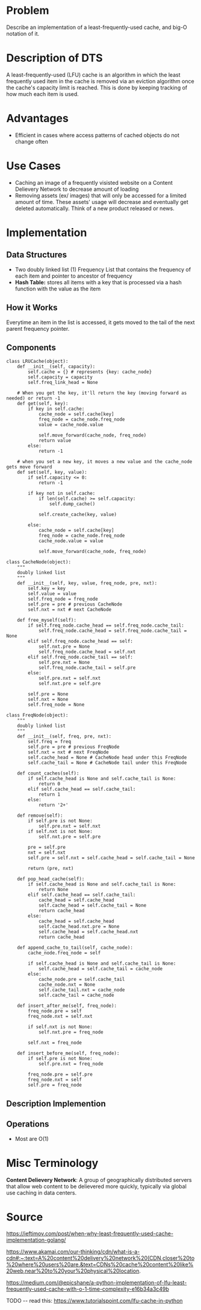 # Problem
Describe an implementation of a least-frequently-used cache, and big-O notation of it.

# Description of DTS
A least-frequently-used (LFU) cache is an algorithm in which the least frequently used item in the cache is removed via an eviction algorithm once the cache's capacity limit is reached. This is done by keeping tracking of how much each item is used. 

# Advantages
* Efficient in cases where access patterns of cached objects do not change often 

# Use Cases
* Caching an image of a frequently visisted website  on a Content Delievery Network to decrease amount of loading 
* Removing assets (ex/ images) that will only be accessed for a limited amount of time. These assets' usage will decrease and eventually get deleted automatically. Think of a new product released or news.

# Implementation
## Data Structures
* Two doubly linked list
(1) Frequency List that contains the frequency of each item and pointer to ancestor of frequency 
* **Hash Table:** stores all items with a key that is processed via a hash function with the value as the item

## How it Works
Everytime an item in the list is accessed, it gets moved to the tail of the next parent frequency pointer.

## Components 
```
class LRUCache(object):
    def __init__(self, capacity):
        self.cache = {} # represents {key: cache_node}
        self.capacity = capacity
        self.freq_link_head = None
    
    # When you get the key, it'll return the key (moving forward as needed) or return -1
    def get(self, key):
        if key in self.cache:
            cache_node = self.cache[key]
            freq_node = cache_node.freq_node 
            value = cache_node.value

            self.move_forward(cache_node, freq_node)
            return value 
        else:
            return -1
    
    # when you set a new key, it moves a new value and the cache_node gets move forward
    def set(self, key, value):
        if self.capacity <= 0:
            return -1
        
        if key not in self.cache:
            if len(self.cache) >= self.capacity:
                self.dump_cache()
            
            self.create_cache(key, value)

        else: 
            cache_node = self.cache[key]
            freq_node = cache_node.freq_node
            cache_node.value = value

            self.move_forward(cache_node, freq_node)

class CacheNode(object):
    """
    doubly linked list
    """
    def __init__(self, key, value, freq_node, pre, nxt):
        self.key = key
        self.value = value
        self.freq_node = freq_node
        self.pre = pre # previous CacheNode
        self.nxt = nxt # next CacheNode

    def free_myself(self):
        if self.freq_node.cache_head == self.freq_node.cache_tail:
            self.freq_node.cache_head = self.freq_node.cache_tail = None
        elif self.freq_node.cache_head == self:
            self.nxt.pre = None
            self.freq_node.cache_head = self.nxt
        elif self.freq_node.cache_tail == self:
            self.pre.nxt = None
            self.freq_node.cache_tail = self.pre
        else:
            self.pre.nxt = self.nxt
            self.nxt.pre = self.pre

        self.pre = None
        self.nxt = None
        self.freq_node = None

class FreqNode(object):
    """
    doubly linked list
    """
    def __init__(self, freq, pre, nxt):
        self.freq = freq
        self.pre = pre # previous FreqNode
        self.nxt = nxt # next FreqNode
        self.cache_head = None # CacheNode head under this FreqNode
        self.cache_tail = None # CacheNode tail under this FreqNode

    def count_caches(self):
        if self.cache_head is None and self.cache_tail is None:
            return 0
        elif self.cache_head == self.cache_tail:
            return 1
        else:
            return '2+'

    def remove(self):
        if self.pre is not None:
            self.pre.nxt = self.nxt
        if self.nxt is not None:
            self.nxt.pre = self.pre

        pre = self.pre
        nxt = self.nxt
        self.pre = self.nxt = self.cache_head = self.cache_tail = None

        return (pre, nxt)

    def pop_head_cache(self):
        if self.cache_head is None and self.cache_tail is None:
            return None
        elif self.cache_head == self.cache_tail:
            cache_head = self.cache_head
            self.cache_head = self.cache_tail = None
            return cache_head
        else:
            cache_head = self.cache_head
            self.cache_head.nxt.pre = None
            self.cache_head = self.cache_head.nxt
            return cache_head

    def append_cache_to_tail(self, cache_node):
        cache_node.freq_node = self

        if self.cache_head is None and self.cache_tail is None:
            self.cache_head = self.cache_tail = cache_node
        else:
            cache_node.pre = self.cache_tail
            cache_node.nxt = None
            self.cache_tail.nxt = cache_node
            self.cache_tail = cache_node

    def insert_after_me(self, freq_node):
        freq_node.pre = self
        freq_node.nxt = self.nxt

        if self.nxt is not None:
            self.nxt.pre = freq_node
        
        self.nxt = freq_node

    def insert_before_me(self, freq_node):
        if self.pre is not None:
            self.pre.nxt = freq_node
        
        freq_node.pre = self.pre
        freq_node.nxt = self
        self.pre = freq_node
```

## Description Implemention 


## Operations
* Most are O(1)

# Misc Terminology
**Content Delievery Network**: A group of geographically distributed servers that allow web content to be delievered more quickly, typically via global use caching in data centers. 

# Source
https://ieftimov.com/post/when-why-least-frequently-used-cache-implementation-golang/

https://www.akamai.com/our-thinking/cdn/what-is-a-cdn#:~:text=A%20content%20delivery%20network%20(CDN,closer%20to%20where%20users%20are.&text=CDNs%20cache%20content%20like%20web,near%20to%20your%20physical%20location.

https://medium.com/@epicshane/a-python-implementation-of-lfu-least-frequently-used-cache-with-o-1-time-complexity-e16b34a3c49b

TODO -- read this: https://www.tutorialspoint.com/lfu-cache-in-python